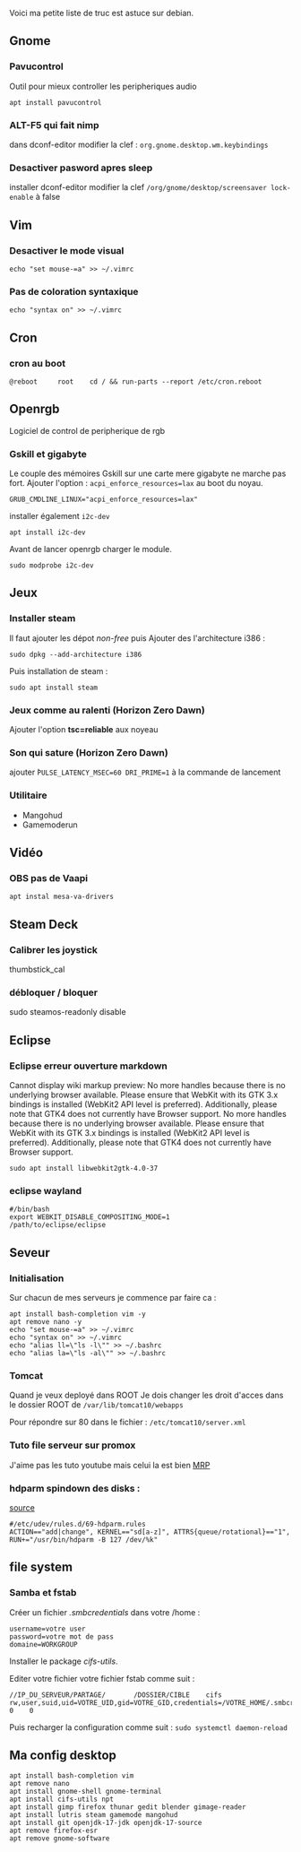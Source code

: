 Voici ma petite liste de truc est astuce sur debian.

## Gnome
### Pavucontrol
Outil pour mieux controller les peripheriques audio

~~~shell
apt install pavucontrol
~~~

### ALT-F5 qui fait nimp
dans dconf-editor modifier la clef : `org.gnome.desktop.wm.keybindings`

### Desactiver pasword apres sleep
installer dconf-editor modifier la clef `/org/gnome/desktop/screensaver lock-enable` à false

## Vim
### Desactiver le mode visual

~~~shell
echo "set mouse-=a" >> ~/.vimrc
~~~

### Pas de coloration syntaxique

~~~shell
echo "syntax on" >> ~/.vimrc
~~~

## Cron
### cron au boot
~~~shell
@reboot		root	cd / && run-parts --report /etc/cron.reboot
~~~

## Openrgb
Logiciel de control de peripherique de rgb
### Gskill et gigabyte
Le couple des mémoires Gskill sur une carte mere gigabyte ne marche pas fort. Ajouter l'option : `acpi_enforce_resources=lax` au boot du noyau.

~~~shell
GRUB_CMDLINE_LINUX="acpi_enforce_resources=lax"
~~~

installer également `i2c-dev`

~~~shell
apt install i2c-dev
~~~

Avant de lancer openrgb charger le module.

~~~shell
sudo modprobe i2c-dev
~~~

## Jeux
### Installer steam
Il faut ajouter les dépot _non-free_ puis Ajouter des l'architecture i386 :

~~~shell
sudo dpkg --add-architecture i386
~~~

Puis installation de steam :

~~~shell
sudo apt install steam
~~~

### Jeux comme au ralenti (Horizon Zero Dawn)
Ajouter l'option **tsc=reliable** aux noyeau

### Son qui sature (Horizon Zero Dawn)
ajouter ̀`PULSE_LATENCY_MSEC=60 DRI_PRIME=1` à la commande de lancement

### Utilitaire
- Mangohud
- Gamemoderun

## Vidéo
### OBS pas de Vaapi
~~~shell
apt instal mesa-va-drivers
~~~

## Steam Deck
### Calibrer les joystick
thumbstick_cal

### débloquer / bloquer
sudo steamos-readonly disable

## Eclipse
### Eclipse erreur ouverture markdown
Cannot display wiki markup preview: No more handles because there is no underlying browser available. Please ensure that WebKit with its GTK 3.x bindings is installed (WebKit2 API level is preferred). Additionally, please note that GTK4 does not currently have Browser support.  No more handles because there is no underlying browser available. Please ensure that WebKit with its GTK 3.x bindings is installed (WebKit2 API level is preferred). Additionally, please note that GTK4 does not currently have Browser support.

~~~shell
sudo apt install libwebkit2gtk-4.0-37
~~~

### eclipse wayland
~~~shell
#/bin/bash
export WEBKIT_DISABLE_COMPOSITING_MODE=1
/path/to/eclipse/eclipse
~~~


## Seveur
### Initialisation

Sur chacun de mes serveurs je commence par faire ca :

~~~shell
apt install bash-completion vim -y
apt remove nano -y
echo "set mouse-=a" >> ~/.vimrc
echo "syntax on" >> ~/.vimrc
echo "alias ll=\"ls -l\"" >> ~/.bashrc
echo "alias la=\"ls -al\"" >> ~/.bashrc
~~~

### Tomcat
Quand je veux deployé dans ROOT Je dois changer les droit d'acces dans le dossier ROOT de `/var/lib/tomcat10/webapps`

Pour répondre sur 80 dans le fichier : `/etc/tomcat10/server.xml`

### Tuto file serveur sur promox
J'aime pas les tuto youtube mais celui la est bien [MRP](https://youtu.be/I7nfSCNKeck?si=uNb3HVNwdK8xJMQQ)

### hdparm spindown des disks :
[source](https://wiki.archlinux.org/title/Hdparm)

~~~shell
#/etc/udev/rules.d/69-hdparm.rules
ACTION=="add|change", KERNEL=="sd[a-z]", ATTRS{queue/rotational}=="1", RUN+="/usr/bin/hdparm -B 127 /dev/%k"
~~~

## file system
### Samba et fstab
Créer un fichier _.smbcredentials_ dans votre /home :
~~~
username=votre user
password=votre mot de pass
domaine=WORKGROUP
~~~

Installer le package _cifs-utils_. 

Editer votre fichier votre fichier fstab comme suit :
~~~
//IP_DU_SERVEUR/PARTAGE/       /DOSSIER/CIBLE    cifs    rw,user,suid,uid=VOTRE_UID,gid=VOTRE_GID,credentials=/VOTRE_HOME/.smbcredentials    0    0
~~~

Puis recharger la configuration comme suit : `sudo systemctl daemon-reload`

## Ma config desktop
~~~shell
apt install bash-completion vim
apt remove nano
apt install gnome-shell gnome-terminal
apt install cifs-utils npt
apt install gimp firefox thunar gedit blender gimage-reader
apt install lutris steam gamemode mangohud
apt install git openjdk-17-jdk openjdk-17-source
apt remove firefox-esr
apt remove gnome-software
~~~
